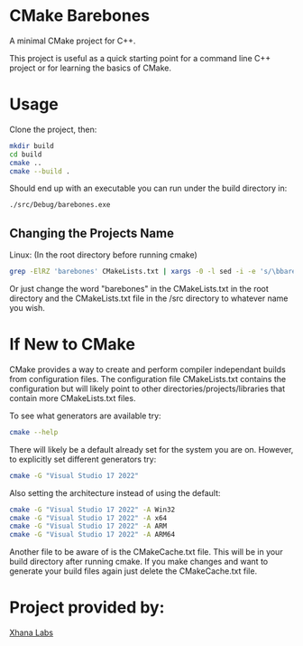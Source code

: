 # CMake Barebones 

A minimal CMake project for C++.

This project is useful as a quick starting point for a command line C++ project or for learning the basics of CMake.

# Usage

Clone the project, then:

```sh
mkdir build
cd build
cmake ..
cmake --build .
```

Should end up with an executable you can run under the build directory in:

```sh
./src/Debug/barebones.exe
```

## Changing the Projects Name

Linux:
(In the root directory before running cmake)
```sh
grep -ElRZ 'barebones' CMakeLists.txt | xargs -0 -l sed -i -e 's/\bbarebones\b/YOURPROJECTNAME/g'
```

Or just change the word "barebones" in the CMakeLists.txt in the root directory and
the CMakeLists.txt file in the /src directory to whatever name you wish.

# If New to CMake

CMake provides a way to create and perform compiler independant builds from configuration files.
The configuration file CMakeLists.txt contains the configuration but will likely point
to other directories/projects/libraries that contain more CMakeLists.txt files.

To see what generators are available try:

```sh
cmake --help
```

There will likely be a default already set for the system you are on.
However, to explicitly set different generators try:

```sh
cmake -G "Visual Studio 17 2022"
```

Also setting the architecture instead of using the default:
```sh
cmake -G "Visual Studio 17 2022" -A Win32
cmake -G "Visual Studio 17 2022" -A x64
cmake -G "Visual Studio 17 2022" -A ARM
cmake -G "Visual Studio 17 2022" -A ARM64
```

Another file to be aware of is the CMakeCache.txt file. This will be in your
build directory after running cmake. If you make changes and want to 
generate your build files again just delete the CMakeCache.txt file.

# Project provided by:

[Xhana Labs](https://www.xhanalabs.com) 
